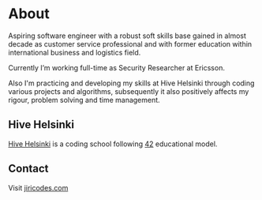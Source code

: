 # About
Aspiring software engineer with a robust soft skills base gained in almost decade as customer service professional and with former education within international business and logistics field.

Currently I’m working full-time as Security Researcher at Ericsson.

Also I'm practicing and developing my skills at Hive Helsinki through coding various projects and algorithms, subsequently it also positively affects my rigour, problem solving and time management.

## Hive Helsinki

[Hive Helsinki](https://www.hive.fi/en/) is a coding school following [42](https://en.wikipedia.org/wiki/42_(school)) educational model.

## Contact
Visit [jiricodes.com](https://www.jiricodes.com/)
